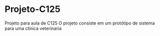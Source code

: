 # Projeto-C125
Projeto para aula de C125
O projeto consiste em um protótipo de sistema para uma clínica veterinaria 
